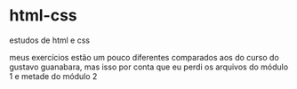 # html-css
 estudos de html e css 
 
 meus exercícios estão um pouco diferentes comparados aos do curso do gustavo guanabara, mas isso por conta que eu perdi os arquivos do módulo 1 e metade do módulo 2
 
